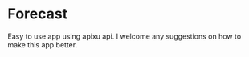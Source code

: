 # Forecast
Easy to use app using apixu api. 
I welcome any suggestions on how to make this app better.
